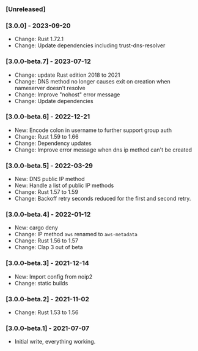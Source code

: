 ### [Unreleased]

### [3.0.0] - 2023-09-20

- Change: Rust 1.72.1
- Change: Update dependencies including trust-dns-resolver

### [3.0.0-beta.7] - 2023-07-12

- Change: update Rust edition 2018 to 2021
- Change: DNS method no longer causes exit on creation when nameserver doesn't resolve
- Change: Improve "nohost" error message
- Change: Update dependencies

### [3.0.0-beta.6] - 2022-12-21

- New: Encode colon in username to further support group auth
- Change: Rust 1.59 to 1.66
- Change: Dependency updates
- Change: Improve error message when dns ip method can't be created

### [3.0.0-beta.5] - 2022-03-29

- New: DNS public IP method
- New: Handle a list of public IP methods
- Change: Rust 1.57 to 1.59
- Change: Backoff retry seconds reduced for the first and second retry.

### [3.0.0-beta.4] - 2022-01-12

- New: cargo deny
- Change: IP method `aws` renamed to `aws-metadata`
- Change: Rust 1.56 to 1.57
- Change: Clap 3 out of beta

### [3.0.0-beta.3] - 2021-12-14

- New: Import config from noip2
- Change: static builds

### [3.0.0-beta.2] - 2021-11-02

- Change: Rust 1.53 to 1.56

### [3.0.0-beta.1] - 2021-07-07

- Initial write, everything working.

